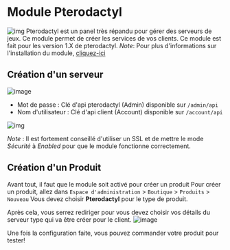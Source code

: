 # Module Pterodactyl
![img](https://cdn.pterodactyl.io/logos/new/pterodactyl_logo_transparent.png)
Pterodactyl est un panel très répandu pour gérer des serveurs de jeux. Ce module permet de créer les services de vos clients.
Ce module est fait pour les version 1.X de pterodactyl.
*Note*: Pour plus d'informations sur l'installation du module, [cliquez-ici](https://clientxcms.com/docs/fr/modules)

## Création d'un serveur 
![image](https://media.discordapp.net/attachments/585094063204728832/835994590561173554/pteroserveur.png)
- Mot de passe : Clé d'api pterodactyl (Admin) disponible sur `/admin/api`
- Nom d'utilisateur : Clé d'api client (Account) disponible sur `/account/api`
  
![img](https://owo.whats-th.is/fa1eee.png)

*Note* : Il est fortement conseillé d'utiliser un SSL et de mettre le mode _Sécurité_ à _Enabled_ pour que le module fonctionne correctement.

## Création d'un Produit

Avant tout, il faut que le module soit activé pour créer un produit
Pour créer un produit, allez dans `Espace d'administration` > `Boutique` > `Produits` > `Nouveau`
Vous devez choisir **Pterodactyl** pour  le type de produit.


Après cela, vous serrez rediriger pour vous devez choisir vos détails du serveur type qui va être créer pour le client.
![image](https://media.discordapp.net/attachments/585094063204728832/835995754455105567/unknown.png)



Une fois la configuration faite, vous pouvez commander votre produit pour tester!
